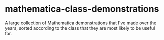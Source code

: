 # mathematica-class-demonstrations
A large collection of Mathematica demonstrations that I've made over the years, sorted according to the class that they are most likely to be useful for.
